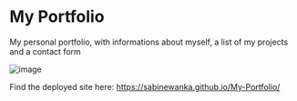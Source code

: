 # My Portfolio

My personal portfolio, with informations about myself, a list of my projects and a contact form 

![image](https://user-images.githubusercontent.com/55050594/77821292-437a4980-70e9-11ea-92e5-3d5f85ee50fa.png)


Find the deployed site here: https://sabinewanka.github.io/My-Portfolio/
